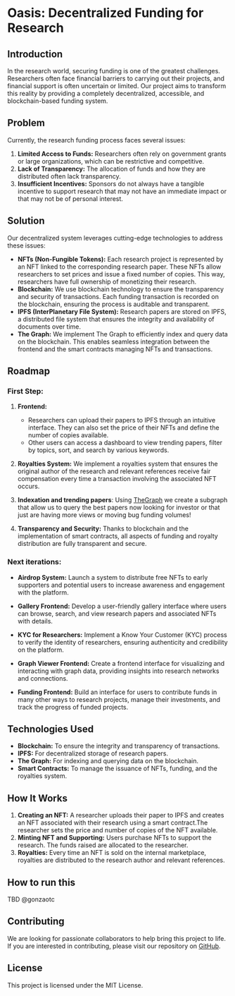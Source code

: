 # Oasis: Decentralized Funding for Research

## Introduction

In the research world, securing funding is one of the greatest challenges. Researchers often face financial barriers to carrying out their projects, and financial support is often uncertain or limited. Our project aims to transform this reality by providing a completely decentralized, accessible, and blockchain-based funding system.

## Problem

Currently, the research funding process faces several issues:

1. **Limited Access to Funds:** Researchers often rely on government grants or large organizations, which can be restrictive and competitive.
2. **Lack of Transparency:** The allocation of funds and how they are distributed often lack transparency.
3. **Insufficient Incentives:** Sponsors do not always have a tangible incentive to support research that may not have an immediate impact or that may not be of personal interest.

## Solution

Our decentralized system leverages cutting-edge technologies to address these issues:

- **NFTs (Non-Fungible Tokens):** Each research project is represented by an NFT linked to the corresponding research paper. These NFTs allow researchers to set prices and issue a fixed number of copies. This way, researchers have full ownership of monetizing their research.
- **Blockchain:** We use blockchain technology to ensure the transparency and security of transactions. Each funding transaction is recorded on the blockchain, ensuring the process is auditable and transparent.
- **IPFS (InterPlanetary File System):** Research papers are stored on IPFS, a distributed file system that ensures the integrity and availability of documents over time.
- **The Graph:** We implement The Graph to efficiently index and query data on the blockchain. This enables seamless integration between the frontend and the smart contracts managing NFTs and transactions.

## Roadmap

### First Step:

<!--

- Subida de archivos a IPFS
- Contrato NFT
- Sistema de Royalties
- Frontend para subida y busqueda
  paper
- Frontend Profile
- Creacion de Grafo
- Sistema de Referencias
 -->

1. **Frontend:**

   - Researchers can upload their papers to IPFS through an intuitive interface. They can also set the price of their NFTs and define the number of copies available.
   - Other users can access a dashboard to view trending papers, filter by topics, sort, and search by various keywords.

2. **Royalties System:** We implement a royalties system that ensures the original author of the research and relevant references receive fair compensation every time a transaction involving the associated NFT occurs.

3. **Indexation and trending papers**: Using [TheGraph](https://thegraph.com/) we create a subgraph that allow us to query the best papers now looking for investor or that just are having more views or moving bug funding volumes!

4. **Transparency and Security:** Thanks to blockchain and the implementation of smart contracts, all aspects of funding and royalty distribution are fully transparent and secure.

### Next iterations:

- **Airdrop System:** Launch a system to distribute free NFTs to early supporters and potential users to increase awareness and engagement with the platform.

- **Gallery Frontend:** Develop a user-friendly gallery interface where users can browse, search, and view research papers and associated NFTs with details.

- **KYC for Researchers:** Implement a Know Your Customer (KYC) process to verify the identity of researchers, ensuring authenticity and credibility on the platform.

- **Graph Viewer Frontend:** Create a frontend interface for visualizing and interacting with graph data, providing insights into research networks and connections.

- **Funding Frontend:** Build an interface for users to contribute funds in many other ways to research projects, manage their investments, and track the progress of funded projects.

## Technologies Used

- **Blockchain:** To ensure the integrity and transparency of transactions.
- **IPFS:** For decentralized storage of research papers.
- **The Graph:** For indexing and querying data on the blockchain.
- **Smart Contracts:** To manage the issuance of NFTs, funding, and the royalties system.

## How It Works

1. **Creating an NFT:** A researcher uploads their paper to IPFS and creates an NFT associated with their research using a smart contract.The researcher sets the price and number of copies of the NFT available.
2. **Minting NFT and Supporting:** Users purchase NFTs to support the research. The funds raised are allocated to the researcher.
3. **Royalties:** Every time an NFT is sold on the internal marketplace, royalties are distributed to the research author and relevant references.

## How to run this

TBD @gonzaotc

## Contributing

We are looking for passionate collaborators to help bring this project to life. If you are interested in contributing, please visit our repository on [GitHub](https://github.com/Devconeta/Oasis).

## License

This project is licensed under the MIT License.

